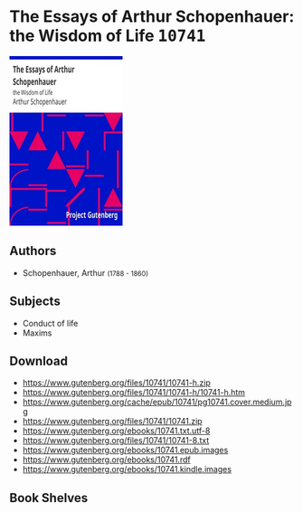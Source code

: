 # The Essays of Arthur Schopenhauer: the Wisdom of Life <kbd>10741</kbd>

![](./cover.medium.jpg "")

## Authors


 - Schopenhauer, Arthur <small>(1788 - 1860)</small>

## Subjects


 - Conduct of life
 - Maxims

## Download


 - https://www.gutenberg.org/files/10741/10741-h.zip
 - https://www.gutenberg.org/files/10741/10741-h/10741-h.htm
 - https://www.gutenberg.org/cache/epub/10741/pg10741.cover.medium.jpg
 - https://www.gutenberg.org/files/10741/10741.zip
 - https://www.gutenberg.org/ebooks/10741.txt.utf-8
 - https://www.gutenberg.org/files/10741/10741-8.txt
 - https://www.gutenberg.org/ebooks/10741.epub.images
 - https://www.gutenberg.org/ebooks/10741.rdf
 - https://www.gutenberg.org/ebooks/10741.kindle.images

## Book Shelves


